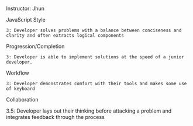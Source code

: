 Instructor: Jhun

JavaScript Style

    3: Developer solves problems with a balance between conciseness and clarity and often extracts logical components

Progression/Completion

    3: Developer is able to implement solutions at the speed of a junior developer.

Workflow

    3: Developer demonstrates comfort with their tools and makes some use of keyboard

Collaboration

  3.5: Developer lays out their thinking before attacking a problem and integrates feedback through the process
